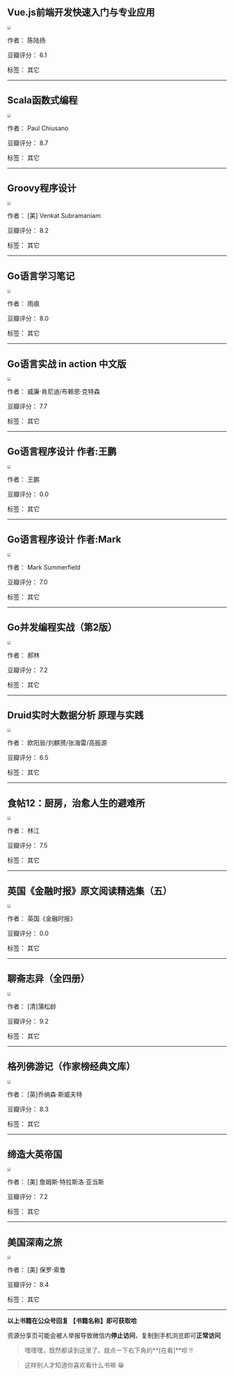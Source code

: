 ## Vue.js前端开发快速入门与专业应用

<img src="https://www.aibooks.cc/wp-content/uploads/2019/11/2019112308014035.jpg" style="zoom:50%;" />

作者： 陈陆扬

豆瓣评分：  6.1

标签： 其它


---

## Scala函数式编程

<img src="https://www.aibooks.cc/wp-content/uploads/2019/11/2019112307530079.jpg" style="zoom:50%;" />

作者： Paul Chiusano

豆瓣评分：  8.7

标签： 其它


---

## Groovy程序设计

<img src="https://www.aibooks.cc/wp-content/uploads/2019/11/2019112307492357.jpg" style="zoom:50%;" />

作者： [美] Venkat Subramaniam 

豆瓣评分：  8.2

标签： 其它


---

## Go语言学习笔记

<img src="https://www.aibooks.cc/wp-content/uploads/2019/11/2019112307463279.jpg" style="zoom:50%;" />

作者： 雨痕

豆瓣评分：  8.0

标签： 其它


---

## Go语言实战 in action 中文版

<img src="https://www.aibooks.cc/wp-content/uploads/2019/11/2019112307431423.jpg" style="zoom:50%;" />

作者： 威廉·肯尼迪/布赖恩·克特森

豆瓣评分：  7.7

标签： 其它


---

## Go语言程序设计 作者:王鹏

<img src="https://www.aibooks.cc/wp-content/uploads/2019/11/2019112307390539.jpg" style="zoom:50%;" />

作者： 王鹏

豆瓣评分：  0.0

标签： 其它


---

## Go语言程序设计 作者:Mark

<img src="https://www.aibooks.cc/wp-content/uploads/2019/11/201911230735487.jpg" style="zoom:50%;" />

作者： Mark Summerfield 

豆瓣评分：  7.0

标签： 其它


---

## Go并发编程实战（第2版）

<img src="https://www.aibooks.cc/wp-content/uploads/2019/11/2019112307315768.jpg" style="zoom:50%;" />

作者： 郝林

豆瓣评分：  7.2

标签： 其它


---

## Druid实时大数据分析 原理与实践

<img src="https://www.aibooks.cc/wp-content/uploads/2019/11/2019112307275087.jpg" style="zoom:50%;" />

作者： 欧阳辰/刘麒赟/张海雷/高振源

豆瓣评分：  6.5

标签： 其它


---

## 食帖12：厨房，治愈人生的避难所

<img src="https://www.aibooks.cc/wp-content/uploads/2019/11/2019112011052259.jpg" style="zoom:50%;" />

作者： 林江

豆瓣评分：  7.5

标签： 其它


---

## 英国《金融时报》原文阅读精选集（五）

<img src="https://www.aibooks.cc/wp-content/uploads/2019/11/201911201100143.jpg" style="zoom:50%;" />

作者： 英国《金融时报》

豆瓣评分：  0.0

标签： 其它


---

## 聊斋志异（全四册）

<img src="https://www.aibooks.cc/wp-content/uploads/2019/11/2019112010543424.jpg" style="zoom:50%;" />

作者： [清]蒲松龄

豆瓣评分：  9.2

标签： 其它


---

## 格列佛游记（作家榜经典文库）

<img src="https://www.aibooks.cc/wp-content/uploads/2019/11/2019112010510849.jpg" style="zoom:50%;" />

作者： [英]乔纳森·斯威夫特

豆瓣评分：  8.3

标签： 其它


---

## 缔造大英帝国

<img src="https://www.aibooks.cc/wp-content/uploads/2019/11/201911201047455.jpg" style="zoom:50%;" />

作者： [美] 詹姆斯·特拉斯洛·亚当斯

豆瓣评分：  7.2

标签： 其它


---

## 美国深南之旅

<img src="https://www.aibooks.cc/wp-content/uploads/2019/11/2019112010434148.jpg" style="zoom:50%;" />

作者： [美] 保罗·索鲁

豆瓣评分：  8.4

标签： 其它


---


**以上书籍在公众号回复 【书籍名称】即可获取哈** 


资源分享页可能会被人举报导致微信内**停止访问**，复制到手机浏览即可**正常访问**


> 嘿嘿嘿，既然都读到这里了，就点一下右下角的**[在看]**呗 !!

> 

> 这样别人才知道你喜欢看什么书嘛 😁

